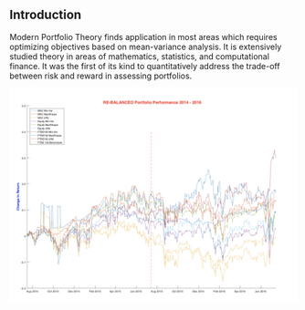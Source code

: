 Introduction
-----

Modern Portfolio Theory finds application in most areas which requires optimizing objectives based on mean-variance analysis. It is extensively studied theory in areas of mathematics, statistics, and computational finance. It was the first of its kind to quantitatively address the trade-off between risk and reward in assessing portfolios.

![](img/graph.png)

